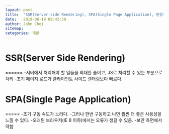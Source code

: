 ```yaml
---
layout: post
title:  "SSR(Server-side Rendering), SPA(Single Page Application), 반응형 웹"
date:   2019-06-19 08:43:59
author: John Choi
sitemap:
categories: 개발
---
```


# SSR(Server Side Rendering)
======
-서버에서 처리해야 할 일들을 최대한 줄이고, JS로 처리할 수 있는 부분으로 처리
-초기 페이지 로드가 클라이언트 사이드 렌더링보다 빠르다.

# SPA(Single Page Application)
=====
-초기 구동 속도가 느리다.
-그러나 한번 구동하고 나면 훨씬 더 좋은 사용성을 느낄 수 있다.
-오래된 브라우저(IE 8 이하)에서는 오류가 생길 수 있음.
-보안 측면에서 약함


